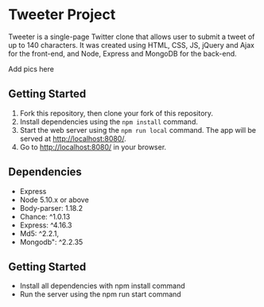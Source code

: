 # Tweeter Project

Tweeter is a single-page Twitter clone that allows user to submit a tweet of up to 140 characters.  It was created using HTML, CSS, JS, jQuery and Ajax for the front-end, and Node, Express and MongoDB for the back-end.


Add pics here



## Getting Started

1. Fork this repository, then clone your fork of this repository.
2. Install dependencies using the `npm install` command.
3. Start the web server using the `npm run local` command. The app will be served at <http://localhost:8080/>.
4. Go to <http://localhost:8080/> in your browser.

## Dependencies

- Express
- Node 5.10.x or above
- Body-parser: 1.18.2
- Chance: ^1.0.13
- Express: ^4.16.3
- Md5: ^2.2.1,
- Mongodb": ^2.2.35

## Getting Started
- Install all dependencies with npm install command
- Run the server using the npm run start command
